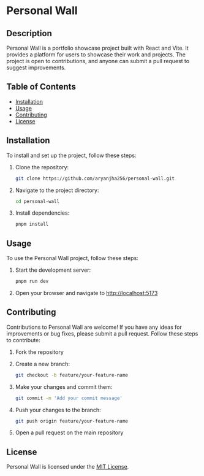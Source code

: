 # Personal Wall

## Description

Personal Wall is a portfolio showcase project built with React and Vite. It provides a platform for users to showcase their work and projects. The project is open to contributions, and anyone can submit a pull request to suggest improvements.

## Table of Contents

- [Installation](#installation)
- [Usage](#usage)
- [Contributing](#contributing)
- [License](#license)

## Installation

To install and set up the project, follow these steps:

1. Clone the repository:

   ```bash
   git clone https://github.com/aryanjha256/personal-wall.git
   ```

2. Navigate to the project directory:

   ```bash
   cd personal-wall
   ```

3. Install dependencies:
   ```bash
   pnpm install
   ```

## Usage

To use the Personal Wall project, follow these steps:

1. Start the development server:

   ```bash
   pnpm run dev
   ```

2. Open your browser and navigate to [http://localhost:5173](http://localhost:5173)

<!-- 3. Customize the portfolio by editing the `src/data/portfolio.js` file with your own projects and information. -->

## Contributing

Contributions to Personal Wall are welcome! If you have any ideas for improvements or bug fixes, please submit a pull request. Follow these steps to contribute:

1. Fork the repository
2. Create a new branch:

   ```bash
   git checkout -b feature/your-feature-name
   ```

3. Make your changes and commit them:

   ```bash
   git commit -m 'Add your commit message'
   ```

4. Push your changes to the branch:

   ```bash
   git push origin feature/your-feature-name
   ```

5. Open a pull request on the main repository

## License

Personal Wall is licensed under the [MIT License](https://opensource.org/licenses/MIT).
